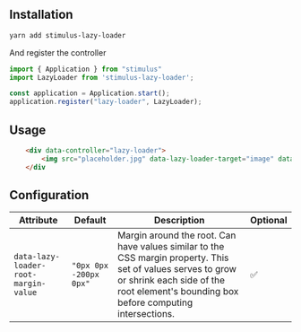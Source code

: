 ## Installation
```bash
yarn add stimulus-lazy-loader
```
And register the controller
```js
import { Application } from "stimulus"
import LazyLoader from 'stimulus-lazy-loader';

const application = Application.start();
application.register("lazy-loader", LazyLoader);
```

## Usage
```html
    <div data-controller="lazy-loader">
        <img src="placeholder.jpg" data-lazy-loader-target="image" data-src="https://via.placeholder.com/150" />
    </div
```

## Configuration
**Attribute** | **Default** | **Description** | **Optional**
------------------------------------ | ---------------------- | --------------- | ------------
`data-lazy-loader-root-margin-value` | `"0px 0px -200px 0px"` | Margin around the root. Can have values similar to the CSS margin property. This set of values serves to grow or shrink each side of the root element's bounding box before computing intersections. | ✅
